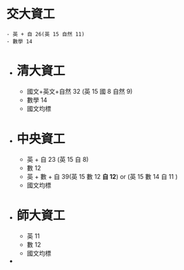 # 交大資工
	- 英 + 自 26(英 15 自然 11)
	- 數學 14
- # 清大資工
	- 國文+英文+自然 32 (英 15 國 8 自然 9)
	- 數學 14
	- 國文均標
- # 中央資工
	- 英 + 自 23 (英 15 自 8)
	- 數 12
	- 英 + 數 + 自 39(英 15 數 12 **自 12**) or (英 15 數 14 自 11 )
	- 國文均標
- # 師大資工
	- 英 11
	- 數 12
	- 國文均標
-